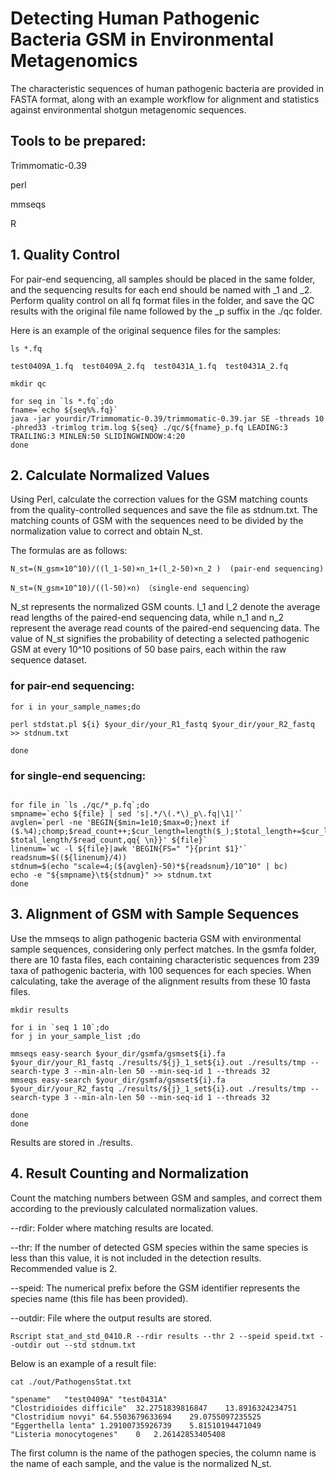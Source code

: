 # Detecting Human Pathogenic Bacteria GSM in Environmental Metagenomics

The characteristic sequences of human pathogenic bacteria are provided in FASTA format, along with an example workflow for alignment and statistics against environmental shotgun metagenomic sequences.

## Tools to be prepared:

Trimmomatic-0.39

perl

mmseqs

R

## 1. Quality Control

For pair-end sequencing, all samples should be placed in the same folder, and the sequencing results for each end should be named with _1 and _2. Perform quality control on all fq format files in the folder, and save the QC results with the original file name followed by the _p suffix in the ./qc folder.


Here is an example of the original sequence files for the samples:

```
ls *.fq

test0409A_1.fq  test0409A_2.fq  test0431A_1.fq  test0431A_2.fq

mkdir qc

for seq in `ls *.fq`;do
fname=`echo ${seq%%.fq}`
java -jar yourdir/Trimmomatic-0.39/trimmomatic-0.39.jar SE -threads 10 -phred33 -trimlog trim.log ${seq} ./qc/${fname}_p.fq LEADING:3 TRAILING:3 MINLEN:50 SLIDINGWINDOW:4:20
done

``` 


## 2. Calculate Normalized Values

Using Perl, calculate the correction values for the GSM matching counts from the quality-controlled sequences and save the file as stdnum.txt. The matching counts of GSM with the sequences need to be divided by the normalization value to correct and obtain N_st.

The formulas are as follows:

``` 
N_st=(N_gsm×10^10)/((l_1-50)×n_1+(l_2-50)×n_2 )  (pair-end sequencing)

N_st=(N_gsm×10^10)/((l-50)×n) （single-end sequencing）

``` 
N_st represents the normalized GSM counts. l_1 and l_2 denote the average read lengths of the paired-end sequencing data, while n_1 and n_2 represent the average read counts of the paired-end sequencing data. The value of N_st signifies the probability of detecting a selected pathogenic GSM at every 10^10 positions of 50 base pairs, each within the raw sequence dataset. 


### for pair-end sequencing:
```
for i in your_sample_names;do

perl stdstat.pl ${i} $your_dir/your_R1_fastq $your_dir/your_R2_fastq >> stdnum.txt

done 

``` 

### for single-end sequencing:

``` 

for file in `ls ./qc/*_p.fq`;do
smpname=`echo ${file} | sed 's|.*/\(.*\)_p\.fq|\1|'`
avglen=`perl -ne 'BEGIN{$min=1e10;$max=0;}next if ($.%4);chomp;$read_count++;$cur_length=length($_);$total_length+=$cur_length;END{print $total_length/$read_count,qq{ \n}}' ${file}`
linenum=`wc -l ${file}|awk 'BEGIN{FS=" "}{print $1}'`
readsnum=$((${linenum}/4))
stdnum=$(echo "scale=4;(${avglen}-50)*${readsnum}/10^10" | bc)
echo -e "${smpname}\t${stdnum}" >> stdnum.txt
done

``` 


## 3. Alignment of GSM with Sample Sequences

Use the mmseqs to align pathogenic bacteria GSM with environmental sample sequences, considering only perfect matches. In the gsmfa folder, there are 10 fasta files, each containing characteristic sequences from 239 taxa of pathogenic bacteria, with 100 sequences for each species. When calculating, take the average of the alignment results from these 10 fasta files.

``` 
mkdir results

for i in `seq 1 10`;do
for j in your_sample_list ;do

mmseqs easy-search $your_dir/gsmfa/gsmset${i}.fa $your_dir/your_R1_fastq ./results/${j}_1_set${i}.out ./results/tmp --search-type 3 --min-aln-len 50 --min-seq-id 1 --threads 32
mmseqs easy-search $your_dir/gsmfa/gsmset${i}.fa $your_dir/your_R2_fastq ./results/${j}_1_set${i}.out ./results/tmp --search-type 3 --min-aln-len 50 --min-seq-id 1 --threads 32

done
done 

``` 

Results are stored in ./results.

## 4. Result Counting and Normalization

Count the matching numbers between GSM and samples, and correct them according to the previously calculated normalization values.

--rdir: Folder where matching results are located.

--thr: If the number of detected GSM species within the same species is less than this value, it is not included in the detection results. Recommended value is 2.

--speid: The numerical prefix before the GSM identifier represents the species name (this file has been provided).

--outdir: File where the output results are stored.

``` 
Rscript stat_and_std_0410.R --rdir results --thr 2 --speid speid.txt --outdir out --std stdnum.txt
``` 

Below is an example of a result file:

``` 
cat ./out/PathogensStat.txt

"spename"	"test0409A"	"test0431A"
"Clostridioides difficile"	32.2751839816847	13.8916324234751
"Clostridium novyi"	64.5503679633694	29.0755097235525
"Eggerthella lenta"	1.29100735926739	5.81510194471049
"Listeria monocytogenes"	0	2.26142853405408
``` 

The first column is the name of the pathogen species, the column name is the name of each sample, and the value is the normalized N_st.
